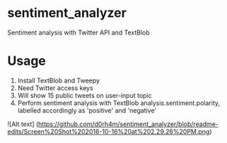 # sentiment_analyzer
Sentiment analysis with Twitter API and TextBlob

# Usage
1. Install TextBlob and Tweepy 
2. Need Twitter access keys 
3. Will show 15 public tweets on user-input topic
4. Perform sentiment analysis with TextBlob analysis.sentiment.polarity, labelled accordingly as 'positive' and 'negative' 

![Alt text] (https://github.com/d0rh4m/sentiment_analyzer/blob/readme-edits/Screen%20Shot%202016-10-16%20at%202.29.26%20PM.png)

